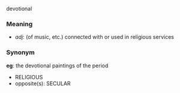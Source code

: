 devotional
### Meaning
+ _adj_: (of music, etc.) connected with or used in religious services

### Synonym

__eg__: the devotional paintings of the period

+ RELIGIOUS
+ opposite(s): SECULAR


